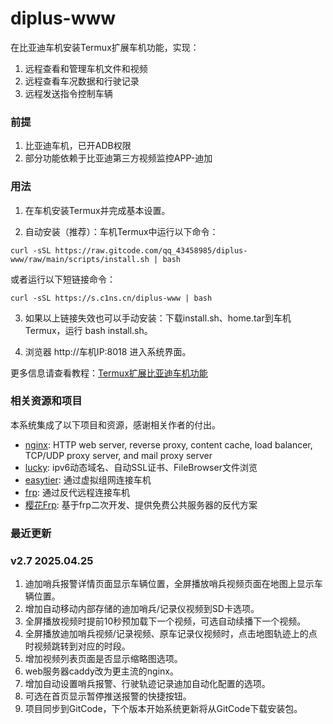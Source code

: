 # diplus-www

在比亚迪车机安装Termux扩展车机功能，实现：
1. 远程查看和管理车机文件和视频
2. 远程查看车况数据和行驶记录
3. 远程发送指令控制车辆


### 前提
1. 比亚迪车机，已开ADB权限
2. 部分功能依赖于比亚迪第三方视频监控APP-迪加

### 用法
1. 在车机安装Termux并完成基本设置。

2. 自动安装（推荐）：车机Termux中运行以下命令：
```
curl -sSL https://raw.gitcode.com/qq_43458985/diplus-www/raw/main/scripts/install.sh | bash
```
或者运行以下短链接命令：
```
curl -sSL https://s.c1ns.cn/diplus-www | bash
```
3. 如果以上链接失效也可以手动安装：下载install.sh、home.tar到车机Termux，运行 bash install.sh。

4. 浏览器 http://车机IP:8018 进入系统界面。

更多信息请查看教程：[Termux扩展比亚迪车机功能](https://docs.qq.com/doc/DWHVwWE1RYVBES2Fz)


### 相关资源和项目
本系统集成了以下项目和资源，感谢相关作者的付出。
- [nginx](https://nginx.org): HTTP web server, reverse proxy, content cache, load balancer, TCP/UDP proxy server, and mail proxy server
- [lucky](https://github.com/gdy666/lucky): ipv6动态域名、自动SSL证书、FileBrowser文件浏览
- [easytier](https://github.com/EasyTier/EasyTier): 通过虚拟组网连接车机
- [frp](https://github.com/fatedier/frp): 通过反代远程连接车机
- [樱花Frp](https://www.natfrp.com): 基于frp二次开发、提供免费公共服务器的反代方案


### 最近更新

### v2.7 2025.04.25
1. 迪加哨兵报警详情页面显示车辆位置，全屏播放哨兵视频页面在地图上显示车辆位置。
2. 增加自动移动内部存储的迪加哨兵/记录仪视频到SD卡选项。
3. 全屏播放视频时提前10秒预加载下一个视频，可选自动续播下一个视频。
4. 全屏播放迪加哨兵视频/记录视频、原车记录仪视频时，点击地图轨迹上的点时视频跳转到对应的时段。
5. 增加视频列表页面是否显示缩略图选项。
6. web服务器caddy改为更主流的nginx。
7. 增加自动设置哨兵报警、行驶轨迹记录迪加自动化配置的选项。
8. 可选在首页显示暂停推送报警的快捷按钮。
9. 项目同步到GitCode，下个版本开始系统更新将从GitCode下载安装包。
